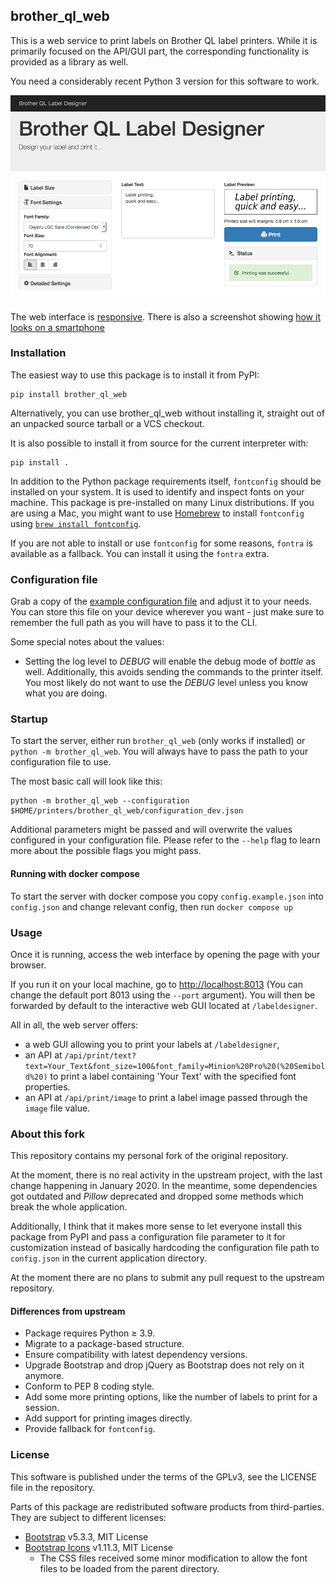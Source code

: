 ## brother\_ql\_web

This is a web service to print labels on Brother QL label printers. While it is primarily focused on the API/GUI part, the corresponding functionality is provided as a library as well.

You need a considerably recent Python 3 version for this software to work.

![Screenshot](./brother_ql_web/static/images/screenshots/Label-Designer_Desktop.png)

The web interface is [responsive](https://en.wikipedia.org/wiki/Responsive_web_design).
There is also a screenshot showing [how it looks on a smartphone](./static/images/screenshots/Label-Designer_Phone.png)

### Installation

The easiest way to use this package is to install it from PyPI:

    pip install brother_ql_web

Alternatively, you can use brother_ql_web without installing it, straight out of an unpacked source tarball or a VCS checkout.

It is also possible to install it from source for the current interpreter with:

    pip install .


In addition to the Python package requirements itself, `fontconfig` should be installed on your system. It is used to identify and inspect fonts on your machine. This package is pre-installed on many Linux distributions. If you are using a Mac, you might want to use [Homebrew](https://brew.sh) to install `fontconfig` using [`brew install fontconfig`](https://formulae.brew.sh/formula/fontconfig).

If you are not able to install or use `fontconfig` for some reasons, `fontra` is available as a fallback. You can install it using the `fontra` extra.

### Configuration file

Grab a copy of the [example configuration file](https://github.com/FriedrichFroebel/brother_ql_web/blob/master/config.example.json) and adjust it to your needs. You can store this file on your device wherever you want - just make sure to remember the full path as you will have to pass it to the CLI.

Some special notes about the values:

* Setting the log level to *DEBUG* will enable the debug mode of *bottle* as well. Additionally, this avoids sending the commands to the printer itself. You most likely do not want to use the *DEBUG* level unless you know what you are doing.

### Startup

To start the server, either run `brother_ql_web` (only works if installed) or `python -m brother_ql_web`. You will always have to pass the path to your configuration file to use.

The most basic call will look like this:

    python -m brother_ql_web --configuration $HOME/printers/brother_ql_web/configuration_dev.json

Additional parameters might be passed and will overwrite the values configured in your configuration file. Please refer to the `--help` flag to learn more about the possible flags you might pass.

#### Running with docker compose

To start the server with docker compose you copy `config.example.json` into `config.json` and change relevant config, then run `docker compose up`

### Usage

Once it is running, access the web interface by opening the page with your browser.

If you run it on your local machine, go to <http://localhost:8013> (You can change the default port 8013 using the `--port` argument). You will then be forwarded by default to the interactive web GUI located at `/labeldesigner`.

All in all, the web server offers:

* a web GUI allowing you to print your labels at `/labeldesigner`,
* an API at `/api/print/text?text=Your_Text&font_size=100&font_family=Minion%20Pro%20(%20Semibold%20)`
  to print a label containing 'Your Text' with the specified font properties.
* an API at `/api/print/image` to print a label image passed through the `image` file value.

### About this fork

This repository contains my personal fork of the original repository.

At the moment, there is no real activity in the upstream project, with the last change happening in January 2020. In the meantime, some dependencies got outdated and *Pillow* deprecated and dropped some methods which break the whole application.

Additionally, I think that it makes more sense to let everyone install this package from PyPI and pass a configuration file parameter to it for customization instead of basically hardcoding the configuration file path to `config.json` in the current application directory.

At the moment there are no plans to submit any pull request to the upstream repository.

#### Differences from upstream

  * Package requires Python ≥ 3.9.
  * Migrate to a package-based structure.
  * Ensure compatibility with latest dependency versions.
  * Upgrade Bootstrap and drop jQuery as Bootstrap does not rely on it anymore.
  * Conform to PEP 8 coding style.
  * Add some more printing options, like the number of labels to print for a session.
  * Add support for printing images directly.
  * Provide fallback for `fontconfig`.

### License

This software is published under the terms of the GPLv3, see the LICENSE file in the repository.

Parts of this package are redistributed software products from third-parties. They are subject to different licenses:

* [Bootstrap](https://github.com/twbs/bootstrap) v5.3.3, MIT License
* [Bootstrap Icons](https://github.com/twbs/icons) v1.11.3, MIT License
  * The CSS files received some minor modification to allow the font files to be loaded from the parent directory.
